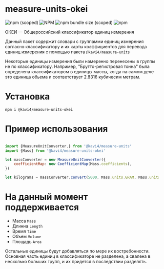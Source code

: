 # measure-units-okei

![npm (scoped)](https://img.shields.io/npm/v/@kavi4/measure-units-okei)
![NPM](https://img.shields.io/npm/l/@kavi4/measure-units-okei)
![npm bundle size (scoped)](https://img.shields.io/bundlephobia/min/@kavi4/measure-units-okei)
![npm](https://img.shields.io/npm/dm/@kavi4/measure-units-okei)

ОКЕИ — Общероссийский классификатор единиц измерения

Данный пакет содержит словари с группамми единиц измерения согласно классификатору и их карты коэффициентов для перевода единиц измерения с помощью пакета ```@kavi4/measure-units```

Некоторые единицы измерения были намеренно перенесены в группы не по классификатору.
Например, "Брутто-регистровая тонна" была определена классификатором в единицы массы, когда на самом деле это единица обьема и соответствует 2.8316 кубичесим метрам.

# Установка

``` npm i @kavi4/measure-units-okei ```

# Пример использования

```js

import {MeasureUnitConverter,} from '@kavi4/measure-units'
import {Mass} from '@kavi4/measure-units-okei'

let massConverter = new MeasureUnitConverter({
    coefficientMap: new CoefficientMap(Mass.coefficients),
})

let kilograms = massConverter.convert(5000, Mass.units.GRAM, Mass.units.KILOGRAMM)

```

# На данный момент поддерживается

- Масса `Mass`
- Длинна `Length`
- Время `Time`
- Объем `Volume`
- Площадь `Area`

Остальные единицы будут добавляться по мере их востребонности.
Основная часть единиц в классификаторе не разделена, а свалена в несколько больших групп, и их придется в последствии разделять.
